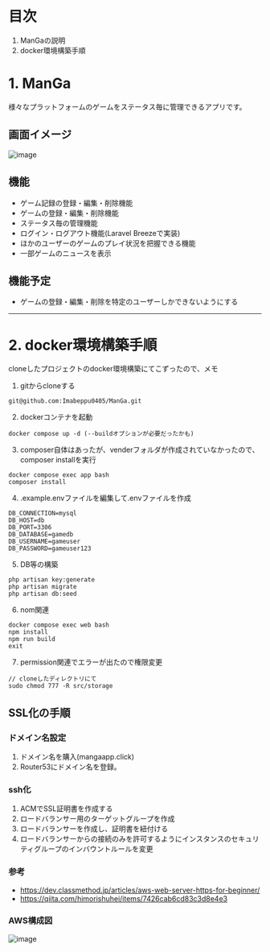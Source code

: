 # 目次
1. ManGaの説明
1. docker環境構築手順

# 1. ManGa

様々なプラットフォームのゲームをステータス毎に管理できるアプリです。

## 画面イメージ
![image](https://user-images.githubusercontent.com/72291454/188461649-c50f66f2-cf4e-4c33-9cf3-cfb52c986c91.png)

## 機能
- ゲーム記録の登録・編集・削除機能
- ゲームの登録・編集・削除機能
- ステータス毎の管理機能
- ログイン・ログアウト機能(Laravel Breezeで実装)
- ほかのユーザーのゲームのプレイ状況を把握できる機能
- 一部ゲームのニュースを表示

## 機能予定
- ゲームの登録・編集・削除を特定のユーザーしかできないようにする

<hr>

# 2. docker環境構築手順
cloneしたプロジェクトのdocker環境構築にてこずったので、メモ
1. gitからcloneする
```
git@github.com:Imabeppu0405/ManGa.git
```
2. dockerコンテナを起動
```
docker compose up -d (--buildオプションが必要だったかも)
```
3. composer自体はあったが、venderフォルダが作成されていなかったので、composer installを実行
```
docker compose exec app bash
composer install
```
4. .example.envファイルを編集して.envファイルを作成
```
DB_CONNECTION=mysql
DB_HOST=db
DB_PORT=3306
DB_DATABASE=gamedb
DB_USERNAME=gameuser
DB_PASSWORD=gameuser123
```
5. DB等の構築
```
php artisan key:generate
php artisan migrate
php artisan db:seed
```
6. nom関連
```
docker compose exec web bash
npm install
npm run build
exit
```

7. permission関連でエラーが出たので権限変更
```
// cloneしたディレクトリにて
sudo chmod 777 -R src/storage
```

## SSL化の手順
### ドメイン名設定
1. ドメイン名を購入(mangaapp.click)  
2. Router53にドメイン名を登録。
### ssh化
1. ACMでSSL証明書を作成する
1. ロードバランサー用のターゲットグループを作成
2. ロードバランサーを作成し、証明書を紐付ける
3. ロードバランサーからの接続のみを許可するようにインスタンスのセキュリティグループのインバウントルールを変更

### 参考
- https://dev.classmethod.jp/articles/aws-web-server-https-for-beginner/
- https://qiita.com/himorishuhei/items/7426cab6cd83c3d8e4e3

### AWS構成図
![image](https://user-images.githubusercontent.com/72291454/202555179-c5ca2497-db1c-4a54-a8e4-2841bdb7a686.png)

